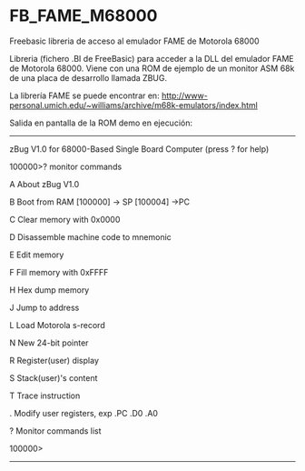# FB_FAME_M68000
Freebasic libreria de acceso al emulador FAME de Motorola 68000

Libreria (fichero .BI de FreeBasic) para acceder a la DLL del emulador FAME de Motorola 68000.
Viene con una ROM de ejemplo de un monitor ASM 68k de una placa de desarrollo llamada ZBUG.

La librería FAME se puede encontrar en:
http://www-personal.umich.edu/~williams/archive/m68k-emulators/index.html


Salida en pantalla de la ROM demo en ejecución:

------------------------------------------------------------------

zBug V1.0 for 68000-Based Single Board Computer (press ? for help)


100000>? monitor commands



A   About zBug V1.0

B   Boot from RAM [100000] -> SP [100004] ->PC

C   Clear memory with 0x0000

D   Disassemble machine code to mnemonic

E   Edit memory

F   Fill memory with 0xFFFF

H   Hex dump memory

J   Jump to address

L   Load Motorola s-record

N   New 24-bit pointer

R   Register(user) display

S   Stack(user)'s content

T   Trace instruction

.   Modify user registers, exp .PC .D0 .A0

?   Monitor commands list


100000>

--------------------------------------------------------------------



